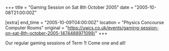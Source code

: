 +++
title = "Gaming Session on Sat 8th October 2005"
date = "2005-10-08T21:00:00Z"

[extra]
end_time = "2005-10-09T04:00:00Z"
location = "Physics Concourse Computer Rooms"
original = "https://uwcs.co.uk/events/gaming-session-on-sat-8th-october-2005-1474488971099/"
+++

Our regular gaming sessions of Term 1\! Come one and all\!

